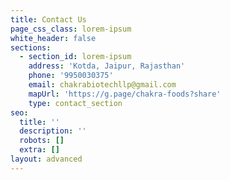 ```yaml
---
title: Contact Us
page_css_class: lorem-ipsum
white_header: false
sections:
  - section_id: lorem-ipsum
    address: 'Kotda, Jaipur, Rajasthan'
    phone: '9950030375'
    email: chakrabiotechllp@gmail.com
    mapUrl: 'https://g.page/chakra-foods?share'
    type: contact_section
seo:
  title: ''
  description: ''
  robots: []
  extra: []
layout: advanced
---
```

